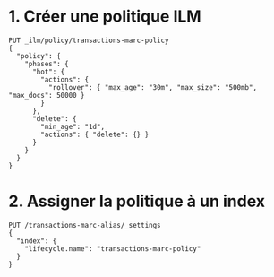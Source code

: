 # 1. Créer une politique ILM

```
PUT _ilm/policy/transactions-marc-policy
{
  "policy": {
    "phases": {
      "hot": {
        "actions": {
          "rollover": { "max_age": "30m", "max_size": "500mb", "max_docs": 50000 }
        }
      },
      "delete": {
        "min_age": "1d",
        "actions": { "delete": {} }
      }
    }
  }
}
```

# 2. Assigner la politique à un index
```
PUT /transactions-marc-alias/_settings
{
  "index": {
    "lifecycle.name": "transactions-marc-policy"
  }
}
```
